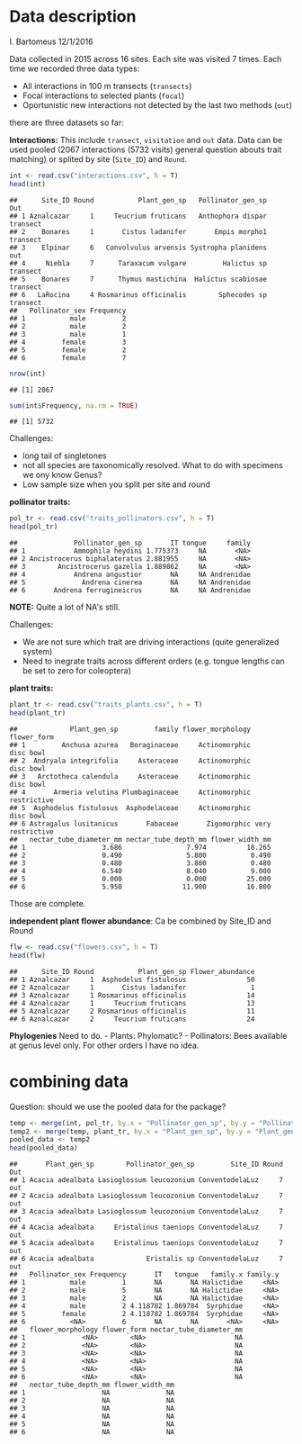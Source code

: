 Data description
================
I. Bartomeus
12/1/2016

Data collected in 2015 across 16 sites. Each site was visited 7 times. Each time we recorded three data types:

-   All interactions in 100 m transects (`transects`)
-   Focal interactions to selected plants (`focal`)
-   Oportunistic new interactions not detected by the last two methods (`out`)

there are three datasets so far:

**Interactions:** This include `transect`, `visitation` and `out` data. Data can be used pooled (2067 interactions (5732 visits) general question abouts trait matching) or splited by site (`Site_ID`) and `Round`.

``` r
int <- read.csv("interactions.csv", h = T)
head(int)
```

    ##      Site_ID Round           Plant_gen_sp   Pollinator_gen_sp      Out
    ## 1 Aznalcazar     1     Teucrium fruticans   Anthophora dispar transect
    ## 2    Bonares     1       Cistus ladanifer       Empis morpho1 transect
    ## 3    Elpinar     6   Convolvulus arvensis Systropha planidens      out
    ## 4     Niebla     7      Taraxacum vulgare         Halictus sp transect
    ## 5    Bonares     7      Thymus mastichina  Halictus scabiosae transect
    ## 6   LaRocina     4 Rosmarinus officinalis        Sphecodes sp transect
    ##   Pollinator_sex Frequency
    ## 1           male         2
    ## 2           male         2
    ## 3           male         1
    ## 4         female         3
    ## 5         female         2
    ## 6         female         7

``` r
nrow(int)
```

    ## [1] 2067

``` r
sum(int$Frequency, na.rm = TRUE)
```

    ## [1] 5732

Challenges:
- long tail of singletones
- not all species are taxonomically resolved. What to do with specimens we ony know Genus?
- Low sample size when you split per site and round

**pollinator traits:**

``` r
pol_tr <- read.csv("traits_pollinators.csv", h = T)
head(pol_tr)
```

    ##              Pollinator_gen_sp       IT tongue     family
    ## 1            Ammophila heydini 1.775373     NA       <NA>
    ## 2 Ancistrocerus biphalateratus 2.881955     NA       <NA>
    ## 3        Ancistrocerus gazella 1.889862     NA       <NA>
    ## 4            Andrena angustior       NA     NA Andrenidae
    ## 5              Andrena cinerea       NA     NA Andrenidae
    ## 6       Andrena ferrugineicrus       NA     NA Andrenidae

**NOTE:** Quite a lot of NA's still.

Challenges:
- We are not sure which trait are driving interactions (quite generalized system)
- Need to inegrate traits across different orders (e.g. tongue lengths can be set to zero for coleoptera)

**plant traits:**

``` r
plant_tr <- read.csv("traits_plants.csv", h = T)
head(plant_tr)
```

    ##             Plant_gen_sp         family flower_morphology      flower_form
    ## 1         Anchusa azurea   Boraginaceae     Actinomorphic        disc bowl
    ## 2  Andryala integrifolia     Asteraceae     Actinomorphic        disc bowl
    ## 3   Arctotheca calendula     Asteraceae     Actinomorphic        disc bowl
    ## 4       Armeria velutina Plumbaginaceae     Actinomorphic      restrictive
    ## 5  Asphodelus fistulosus  Asphodelaceae     Actinomorphic        disc bowl
    ## 6 Astragalus lusitanicus       Fabaceae       Zigomorphic very restrictive
    ##   nectar_tube_diameter_mm nectar_tube_depth_mm flower_width_mm
    ## 1                   3.686                7.974          18.265
    ## 2                   0.490                5.800           0.490
    ## 3                   0.480                3.800           0.480
    ## 4                   6.540                8.040           9.000
    ## 5                   0.000                0.000          25.000
    ## 6                   5.950               11.900          16.800

Those are complete.

**independent plant flower abundance**: Ca be combined by Site\_ID and Round

``` r
flw <- read.csv("flowers.csv", h = T)
head(flw)
```

    ##      Site_ID Round           Plant_gen_sp Flower_abundance
    ## 1 Aznalcazar     1  Asphodelus fistulosus               50
    ## 2 Aznalcazar     1       Cistus ladanifer                1
    ## 3 Aznalcazar     1 Rosmarinus officinalis               14
    ## 4 Aznalcazar     1     Teucrium fruticans               13
    ## 5 Aznalcazar     2 Rosmarinus officinalis               11
    ## 6 Aznalcazar     2     Teucrium fruticans               24

**Phylogenies** Need to do. - Plants: Phylomatic? - Pollinators: Bees available at genus level only. For other orders I have no idea.

combining data
==============

Question: should we use the pooled data for the package?

``` r
temp <- merge(int, pol_tr, by.x = "Pollinator_gen_sp", by.y = "Pollinator_gen_sp", all.x = TRUE)
temp2 <- merge(temp, plant_tr, by.x = "Plant_gen_sp", by.y = "Plant_gen_sp", all.x = TRUE)
pooled_data <- temp2
head(pooled_data)
```

    ##       Plant_gen_sp        Pollinator_gen_sp         Site_ID Round Out
    ## 1 Acacia adealbata Lasioglossum leucozonium ConventodelaLuz     7 out
    ## 2 Acacia adealbata Lasioglossum leucozonium ConventodelaLuz     7 out
    ## 3 Acacia adealbata Lasioglossum leucozonium ConventodelaLuz     7 out
    ## 4 Acacia adealbata     Eristalinus taeniops ConventodelaLuz     7 out
    ## 5 Acacia adealbata     Eristalinus taeniops ConventodelaLuz     7 out
    ## 6 Acacia adealbata             Eristalis sp ConventodelaLuz     7 out
    ##   Pollinator_sex Frequency       IT   tongue   family.x family.y
    ## 1           male         1       NA       NA Halictidae     <NA>
    ## 2           male         5       NA       NA Halictidae     <NA>
    ## 3           male         2       NA       NA Halictidae     <NA>
    ## 4           male         2 4.118782 1.869784  Syrphidae     <NA>
    ## 5         female         2 4.118782 1.869784  Syrphidae     <NA>
    ## 6           <NA>         6       NA       NA       <NA>     <NA>
    ##   flower_morphology flower_form nectar_tube_diameter_mm
    ## 1              <NA>        <NA>                      NA
    ## 2              <NA>        <NA>                      NA
    ## 3              <NA>        <NA>                      NA
    ## 4              <NA>        <NA>                      NA
    ## 5              <NA>        <NA>                      NA
    ## 6              <NA>        <NA>                      NA
    ##   nectar_tube_depth_mm flower_width_mm
    ## 1                   NA              NA
    ## 2                   NA              NA
    ## 3                   NA              NA
    ## 4                   NA              NA
    ## 5                   NA              NA
    ## 6                   NA              NA

